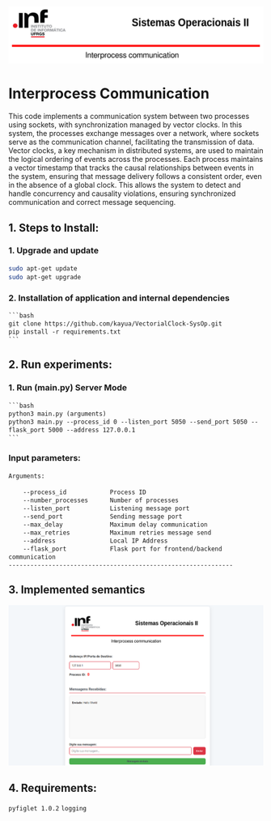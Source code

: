 ![SysOP](Resources/ScreenSysOp.png)
# Interprocess Communication
This code implements a communication system between two processes using sockets, with synchronization managed by vector clocks. In this system, the processes exchange messages over a network, where sockets serve as the communication channel, facilitating the transmission of data. Vector clocks, a key mechanism in distributed systems, are used to maintain the logical ordering of events across the processes. Each process maintains a vector timestamp that tracks the causal relationships between events in the system, ensuring that message delivery follows a consistent order, even in the absence of a global clock. This allows the system to detect and handle concurrency and causality violations, ensuring synchronized communication and correct message sequencing.

## 1. Steps to Install:



### 1. Upgrade and update
   ```bash   
   sudo apt-get update
   sudo apt-get upgrade 
   ```
### 2. Installation of application and internal dependencies
    ```bash
    git clone https://github.com/kayua/VectorialClock-SysOp.git
    pip install -r requirements.txt
    ```
   
## 2. Run experiments:


### 1. Run (main.py) Server Mode
    ```bash
    python3 main.py (arguments)
    python3 main.py --process_id 0 --listen_port 5050 --send_port 5050 --flask_port 5000 --address 127.0.0.1
    ```


### Input parameters:

    Arguments:

        --process_id            Process ID
        --number_processes      Number of processes
        --listen_port           Listening message port
        --send_port             Sending message port 
        --max_delay             Maximum delay communication
        --max_retries           Maximum retries message send
        --address               Local IP Address
        --flask_port            Flask port for frontend/backend communication
    --------------------------------------------------------------


## 3. Implemented semantics

![Execution](Resources/execution.png)

## 4. Requirements:

`pyfiglet 1.0.2`
`logging`